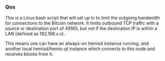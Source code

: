 ### Qos ###

This is a Linux bash script that will set up tc to limit the outgoing bandwidth for connections to the Bitcoin network. It limits outbound TCP traffic with a source or destination port of 49165, but not if the destination IP is within a LAN (defined as 192.168.x.x).

This means one can have an always-on hemisd instance running, and another local hemisd/hemis-qt instance which connects to this node and receives blocks from it.
